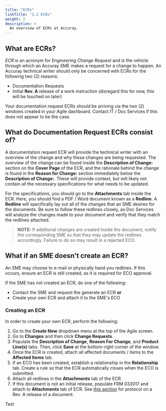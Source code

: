 ```yaml
---
title: "ECRs"
linkTitle: "1.2 ECRs"
weight: 2
description: >
  An overview of ECRs at Accuray.
---
```



## What are ECRs?

*ECR* is an acronym for *Engineering Change Request* and is the vehicle through which an Accuray SME makes a request for a change to happen. An Accuray technical writer should only be concerned with ECRs for the following two (2) reasons:

* Documentation Requests
* Initial **Rev. A** release of a work instruction (disregard this for now, this will be touched on later)

Your documentation request ECRs *should* be arriving via the two (2) windows created in your Agile dashboard. Contact IT / Doc Services if this does not appear to be the case.

## What do Documentation Request ECRs consist of?

A documentation request ECR will provide the technical writer with an overview of the change and why these changes are being requested. The overview of the change can be found inside the **Description of Change:** section on the **Cover Page** of the ECR, and the rationale behind the change is found in the **Reason for Change:** section immediately below the **Description of Change:**. These will provide context, but will likely not contain all the necessary specifications for what needs to be updated.

For the specifications, you should go to the **Attachments** tab inside the ECR. Here, you should find a PDF / Word document known as a **Redline**. A **Redline** will specifically lay out all of the changes that an SME desires for the documents. Be sure to follow these redlines closely, as Doc Services will analyze the changes made to your document and verify that they match the redlines attached.

> **NOTE:** If additional changes are created inside the document, notify the corresponding SME so that they may update the redlines accordingly. Failure to do so may result in a rejected ECO.

## What if an SME doesn't create an ECR?

An SME may choose to e-mail or physically hand you redlines. If this occurs, ensure an ECR is still created, as it is required for ECO approval.

If the SME has not created an ECR, do one of the following:

* Contact the SME and request the generate an ECR ***or***
* Create your own ECR and attach it to the SME's ECO

### Creating an ECR

In order to create your own ECR, perform the following:

1. Go to the **Create New** dropdown menu at the top of the Agile screen.
2. Go to **Changes** and then click **Change Requests**.
3. Populate the **Description of Change**, **Reason For Change**, and **Product Line(s)** tabs. Then, click **Save** at the bottom-right corner of the window.
4. Once the ECR is created, attach all affected documents / items to the **Affected Items** tab.
5. If an ECO has been created, establish a relationship in the **Relationship** tab. Create a rule so that the ECR automatically closes when the ECO is submitted.
6. Attach all redlines in the **Attachments** tab of the ECR.
7. If this document is not an initial release, populate FRM 033017 and attach to **Attachments** tab of ECR. See [this section](https://github.com/taddieken95/Accuray_Tech_Comm_Guide/blob/master/Chapter%205:%20ECOs/Section%203:%20ECO%20Submittal%20Process.md) for protocol on a Rev. A release of a document.

Test
